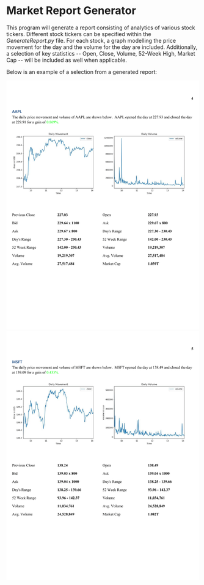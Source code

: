 # Market Report Generator

This program will generate a report consisting of analytics of various stock tickers.
Different stock tickers can be specified within the  *GenerateReport.py* file.
For each stock, a graph modelling the price movement for the day and the volume for the day are included.
Additionally, a selection of key statistics -- Open, Close, Volume, 52-Week High,
Market Cap -- will be included as well when applicable.

Below is an example of a selection from a generated report:

![Example Report1](StockMarketReport-5.png)
![Example Report2](StockMarketReport-6.png)

